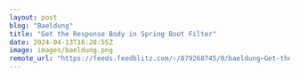 ```yaml
---
layout: post
blog: "Baeldung"
title: "Get the Response Body in Spring Boot Filter"
date: 2024-04-13T16:28:55Z
image: images/baeldung.png
remote_url: "https://feeds.feedblitz.com/~/879268745/0/baeldung~Get-the-Response-Body-in-Spring-Boot-Filter"
---
```

